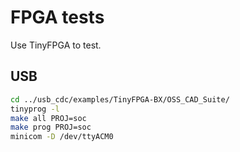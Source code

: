 # FPGA tests

Use TinyFPGA to test.

## USB

```sh
cd ../usb_cdc/examples/TinyFPGA-BX/OSS_CAD_Suite/
tinyprog -l
make all PROJ=soc
make prog PROJ=soc
minicom -D /dev/ttyACM0
```

